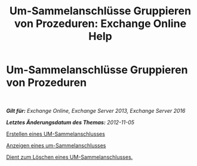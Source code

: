 ﻿---
title: 'Um-Sammelanschlüsse Gruppieren von Prozeduren: Exchange Online Help'
TOCTitle: Um-Sammelanschlüsse Gruppieren von Prozeduren
ms:assetid: 4251c24a-9616-4923-92da-ed783aa8d802
ms:mtpsurl: https://technet.microsoft.com/de-de/library/JJ851063(v=EXCHG.150)
ms:contentKeyID: 50554781
ms.date: 05/23/2018
mtps_version: v=EXCHG.150
ms.translationtype: MT
---

# Um-Sammelanschlüsse Gruppieren von Prozeduren

 

_**Gilt für:** Exchange Online, Exchange Server 2013, Exchange Server 2016_

_**Letztes Änderungsdatum des Themas:** 2012-11-05_

[Erstellen eines UM-Sammelanschlusses](create-a-um-hunt-group-exchange-2013-help.md)

[Anzeigen eines um-Sammelanschlusses](view-a-um-hunt-group-exchange-2013-help.md)

[Dient zum Löschen eines UM-Sammelanschlusses.](delete-a-um-hunt-group-exchange-2013-help.md)

